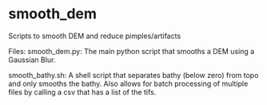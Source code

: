 # smooth_dem
Scripts to smooth DEM and reduce pimples/artifacts

Files:
smooth_dem.py: The main python script that smooths a DEM using a Gaussian Blur.

smooth_bathy.sh: A shell script that separates bathy (below zero) from topo and only smooths the bathy. Also allows for batch processing of multiple files by calling a csv that has a list of the tifs.
